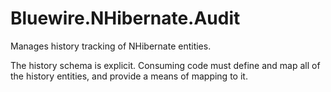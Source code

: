 # Bluewire.NHibernate.Audit

Manages history tracking of NHibernate entities.

The history schema is explicit. Consuming code must define and map all of the history
entities, and provide a means of mapping to it.

